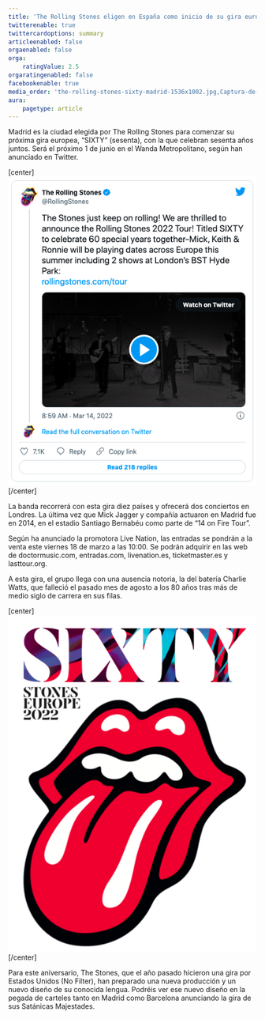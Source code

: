 ```yaml
---
title: 'The Rolling Stones eligen en España como inicio de su gira europea'
twitterenable: true
twittercardoptions: summary
articleenabled: false
orgaenabled: false
orga:
    ratingValue: 2.5
orgaratingenabled: false
facebookenable: true
media_order: 'the-rolling-stones-sixty-madrid-1536x1002.jpg,Captura-de-pantalla-2022-03-22-a-las-12.23.35.png,cartel-the-rolling-stones-madrid.png'
aura:
    pagetype: article
---
```


Madrid es la ciudad elegida por The Rolling Stones para comenzar su próxima gira europea, “SIXTY” (sesenta), con la que celebran sesenta años juntos. Será el próximo 1 de junio en el Wanda Metropolitano, según han anunciado en Twitter.

[center]![Captura-de-pantalla-2022-03-22-a-las-12.23.35](Captura-de-pantalla-2022-03-22-a-las-12.23.35.png "Captura-de-pantalla-2022-03-22-a-las-12.23.35")[/center]

La banda recorrerá con esta gira diez países y ofrecerá dos conciertos en Londres. La última vez que Mick Jagger y compañía actuaron en Madrid fue en 2014, en el estadio Santiago Bernabéu como parte de “14 on Fire Tour”.

Según ha anunciado la promotora Live Nation, las entradas se pondrán a la venta este viernes 18 de marzo a las 10:00. Se podrán adquirir en las web de doctormusic.com, entradas.com, livenation.es, ticketmaster.es y lasttour.org.

A esta gira, el grupo llega con una ausencia notoria, la del batería Charlie Watts, que falleció el pasado mes de agosto a los 80 años tras más de medio siglo de carrera en sus filas.

[center]![cartel-the-rolling-stones-madrid](cartel-the-rolling-stones-madrid.png "cartel-the-rolling-stones-madrid")[/center]

Para este aniversario, The Stones, que el año pasado hicieron una gira por Estados Unidos (No Filter), han preparado una nueva producción y un nuevo diseño de su conocida lengua. Podréis ver ese nuevo diseño en la pegada de carteles tanto en Madrid como Barcelona anunciando la gira de sus Satánicas Majestades.